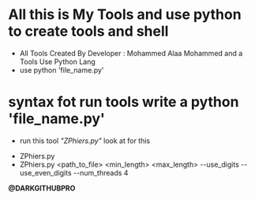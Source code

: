 # All this is My Tools and use python to create tools and shell

- All Tools Created By Developer : Mohammed Alaa Mohammed and a Tools Use Python Lang
- use python 'file_name.py'



# syntax fot run tools write a python 'file_name.py'

* run this tool *"ZPhiers.py"* look at for this
- ZPhiers.py
- ZPhiers.py <path_to_file> <min_length> <max_length> --use_digits --use_even_digits --num_threads 4


**@DARKGITHUBPRO**
